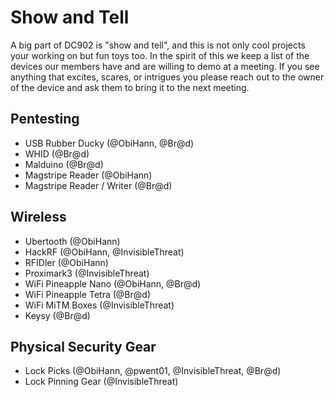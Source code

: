 # Show and Tell

A big part of DC902 is "show and tell", and this is not only cool projects your working on but fun toys too. In the spirit of this we keep a list of the devices our members have and are willing to demo at a meeting.
If you see anything that excites, scares, or intrigues you please reach out to the owner of the device and ask them to bring it to the next meeting.

## Pentesting
- USB Rubber Ducky (@ObiHann, @Br@d)
- WHID (@Br@d)
- Malduino (@Br@d)
- Magstripe Reader (@ObiHann)
- Magstripe Reader / Writer (@Br@d)

## Wireless
- Ubertooth (@ObiHann)
- HackRF (@ObiHann, @InvisibleThreat)
- RFIDler (@ObiHann)
- Proximark3 (@InvisibleThreat)
- WiFi Pineapple Nano (@ObiHann, @Br@d)
- WiFi Pineapple Tetra (@Br@d)
- WiFi MiTM Boxes (@InvisibleThreat)
- Keysy (@Br@d)

## Physical Security Gear
- Lock Picks (@ObiHann, @pwent01, @InvisibleThreat, @Br@d)
- Lock Pinning Gear (@InvisibleThreat)
